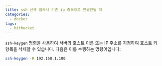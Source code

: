 ```yaml
---
title: ssh 신규 접속시 기존 ip 중복으로 연결안될 때
categories:
  - docker 
tags:
  - bitbucket
---
```


`ssh-keygen` 명령을 사용하여 서버의 호스트 이름 또는 IP 주소를 지정하여 호스트 키 항목을 삭제할 수 있습니다. 다음은 이를 수행하는 명령어입니다:
```bash
ssh-keygen -R 192.168.1.100
```